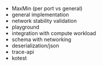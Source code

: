 - MaxMin (per port vs general)
- general implementation
- network stability validation
- playground
- integration with compute workload
- schema with networking 
- deserialization/json
- trace-api
- kotest
